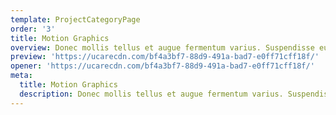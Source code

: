 ```yaml
---
template: ProjectCategoryPage
order: '3'
title: Motion Graphics
overview: Donec mollis tellus et augue fermentum varius. Suspendisse eu ante nisi. Fusce laoreet ante risus, ornare fermentum mi placerat ac. Nulla facilisi. Interdum et malesuada fames ac ante ipsum primis in faucibus.
preview: 'https://ucarecdn.com/bf4a3bf7-88d9-491a-bad7-e0ff71cff18f/'
opener: 'https://ucarecdn.com/bf4a3bf7-88d9-491a-bad7-e0ff71cff18f/'
meta:
  title: Motion Graphics
  description: Donec mollis tellus et augue fermentum varius. Suspendisse eu ante nisi. Fusce laoreet ante risus, ornare fermentum mi placerat ac. Nulla facilisi. Interdum et malesuada fames ac ante ipsum primis in faucibus.
---
```

